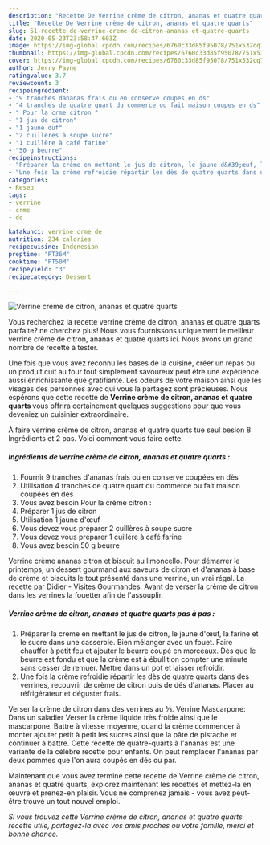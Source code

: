 ```yaml
---
description: "Recette De Verrine crème de citron, ananas et quatre quarts"
title: "Recette De Verrine crème de citron, ananas et quatre quarts"
slug: 51-recette-de-verrine-creme-de-citron-ananas-et-quatre-quarts
date: 2020-05-23T23:58:47.603Z
image: https://img-global.cpcdn.com/recipes/6760c33d85f95078/751x532cq70/verrine-creme-de-citron-ananas-et-quatre-quarts-photo-principale-de-la-recette.jpg
thumbnail: https://img-global.cpcdn.com/recipes/6760c33d85f95078/751x532cq70/verrine-creme-de-citron-ananas-et-quatre-quarts-photo-principale-de-la-recette.jpg
cover: https://img-global.cpcdn.com/recipes/6760c33d85f95078/751x532cq70/verrine-creme-de-citron-ananas-et-quatre-quarts-photo-principale-de-la-recette.jpg
author: Jerry Payne
ratingvalue: 3.7
reviewcount: 3
recipeingredient:
- "9 tranches dananas frais ou en conserve coupes en ds"
- "4 tranches de quatre quart du commerce ou fait maison coupes en ds"
- " Pour la crme citron "
- "1 jus de citron"
- "1 jaune duf"
- "2 cuillères à soupe sucre"
- "1 cuillère à café farine"
- "50 g beurre"
recipeinstructions:
- "Préparer la crème en mettant le jus de citron, le jaune d&#39;œuf, la farine et le sucre dans une casserole. Bien mélanger avec un fouet. Faire chauffer à petit feu et ajouter le beurre coupé en morceaux. Dès que le beurre est fondu et que la crème est à ébullition compter une minute sans cesser de remuer. Mettre dans un pot et laisser refroidir."
- "Une fois la crème refroidie répartir les dès de quatre quarts dans des verrines, recouvrir de crème de citron puis de dés d&#39;ananas. Placer au réfrigérateur et déguster frais."
categories:
- Resep
tags:
- verrine
- crme
- de

katakunci: verrine crme de 
nutrition: 234 calories
recipecuisine: Indonesian
preptime: "PT36M"
cooktime: "PT50M"
recipeyield: "3"
recipecategory: Dessert

---
```



![Verrine crème de citron, ananas et quatre quarts](https://img-global.cpcdn.com/recipes/6760c33d85f95078/751x532cq70/verrine-creme-de-citron-ananas-et-quatre-quarts-photo-principale-de-la-recette.jpg)

Vous recherchez la recette verrine crème de citron, ananas et quatre quarts parfaite? ne cherchez plus! Nous vous fournissons uniquement le meilleur verrine crème de citron, ananas et quatre quarts ici. Nous avons un grand nombre de recette à tester.

Une fois que vous avez reconnu les bases de la cuisine, créer un repas ou un produit cuit au four tout simplement savoureux peut être une expérience aussi enrichissante que gratifiante. Les odeurs de votre maison ainsi que les visages des personnes avec qui vous la partagez sont précieuses. Nous espérons que cette recette de <strong> Verrine crème de citron, ananas et quatre quarts </strong> vous offrira certainement quelques suggestions pour que vous deveniez un cuisinier extraordinaire.

<!--inarticleads1-->

À faire verrine crème de citron, ananas et quatre quarts tue seul besion 8 Ingrédients et 2 pas. Voici comment vous faire cette.

##### Ingrédients de verrine crème de citron, ananas et quatre quarts :

1. Fournir 9 tranches d&#39;ananas frais ou en conserve coupées en dès
1. Utilisation 4 tranches de quatre quart du commerce ou fait maison coupées en dès
1. Vous avez besoin  Pour la crème citron :
1. Préparer 1 jus de citron
1. Utilisation 1 jaune d&#39;œuf
1. Vous devez vous préparer 2 cuillères à soupe sucre
1. Vous devez vous préparer 1 cuillère à café farine
1. Vous avez besoin 50 g beurre


Verrine crème ananas citron et biscuit au limoncello. Pour démarrer le printemps, un dessert gourmand aux saveurs de citron et d&#39;ananas à base de crème et biscuits le tout présenté dans une verrine, un vrai régal. La recette par Didier - Visites Gourmandes. Avant de verser la crème de citron dans les verrines la fouetter afin de l&#39;assouplir. 

<!--inarticleads2-->

##### Verrine crème de citron, ananas et quatre quarts pas à pas :

1. Préparer la crème en mettant le jus de citron, le jaune d&#39;œuf, la farine et le sucre dans une casserole. Bien mélanger avec un fouet. Faire chauffer à petit feu et ajouter le beurre coupé en morceaux. Dès que le beurre est fondu et que la crème est à ébullition compter une minute sans cesser de remuer. Mettre dans un pot et laisser refroidir.
1. Une fois la crème refroidie répartir les dès de quatre quarts dans des verrines, recouvrir de crème de citron puis de dés d&#39;ananas. Placer au réfrigérateur et déguster frais.


Verser la crème de citron dans des verrines au ⅔. Verrine Mascarpone: Dans un saladier Verser la crème liquide très froide ainsi que le mascarpone. Battre à vitesse moyenne, quand la crème commencer à monter ajouter petit à petit les sucres ainsi que la pâte de pistache et continuer à battre. Cette recette de quatre-quarts à l&#39;ananas est une variante de la célèbre recette pour enfants. On peut remplacer l&#39;ananas par deux pommes que l&#39;on aura coupés en dés ou par. 

<!--inarticleads1-->

<p>
Maintenant que vous avez terminé cette recette de Verrine crème de citron, ananas et quatre quarts, explorez maintenant les recettes et mettez-la en œuvre et prenez-en plaisir. Vous ne comprenez jamais - vous avez peut-être trouvé un tout nouvel emploi.
</p>

<p>
<i>Si vous trouvez cette Verrine crème de citron, ananas et quatre quarts recette utile, partagez-la avec vos amis proches ou votre famille, merci et bonne chance.</i>
</p>
